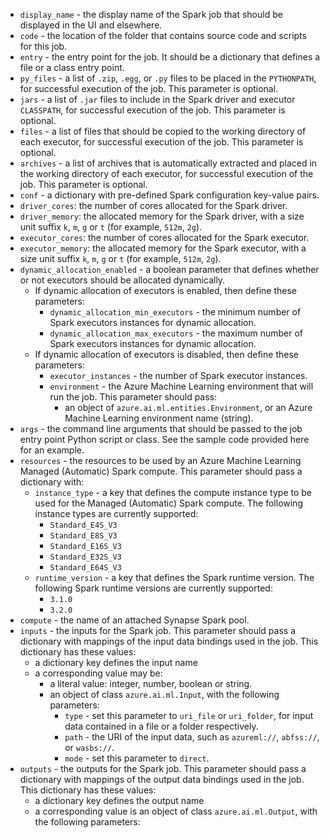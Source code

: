 - `display_name` - the display name of the Spark job that should be displayed in the UI and elsewhere.
- `code` - the location of the folder that contains source code and scripts for this job.
- `entry` - the entry point for the job. It should be a dictionary that defines a file or a class entry point.
- `py_files` - a list of `.zip`, `.egg`, or `.py` files to be placed in the `PYTHONPATH`, for successful execution of the job. This parameter is optional.
- `jars` - a list of `.jar` files to include in the Spark driver and executor `CLASSPATH`, for successful execution of the job. This parameter is optional.
- `files` - a list of files that should be copied to the working directory of each executor, for successful execution of the job. This parameter is optional.
- `archives` - a list of archives that is automatically extracted and placed in the working directory of each executor, for successful execution of the job. This parameter is optional.
- `conf` - a dictionary with pre-defined Spark configuration key-value pairs.
- `driver_cores`: the number of cores allocated for the Spark driver.
- `driver_memory`: the allocated memory for the Spark driver, with a size unit suffix `k`, `m`, `g` or `t` (for example, `512m`, `2g`).
- `executor_cores`: the number of cores allocated for the Spark executor.
- `executor_memory`: the allocated memory for the Spark executor, with a size unit suffix `k`, `m`, `g` or `t` (for example, `512m`, `2g`).
- `dynamic_allocation_enabled` - a boolean parameter that defines whether or not executors should be allocated dynamically.
  - If dynamic allocation of executors is enabled, then define these parameters:
    - `dynamic_allocation_min_executors` - the minimum number of Spark executors instances for dynamic allocation.
    - `dynamic_allocation_max_executors` - the maximum number of Spark executors instances for dynamic allocation.
  - If dynamic allocation of executors is disabled, then define these parameters:
    - `executor_instances` - the number of Spark executor instances.
    - `environment` - the Azure Machine Learning environment that will run the job. This parameter should pass:
      - an object of `azure.ai.ml.entities.Environment`, or an Azure Machine Learning environment name (string).
- `args` - the command line arguments that should be passed to the job entry point Python script or class. See the sample code provided here for an example.
- `resources` - the resources to be used by an Azure Machine Learning Managed (Automatic) Spark compute. This parameter should pass a dictionary with:
  - `instance_type` - a key that defines the compute instance type to be used for the Managed (Automatic) Spark compute. The following instance types are currently supported:
    - `Standard_E4S_V3`
    - `Standard_E8S_V3`
    - `Standard_E16S_V3`
    - `Standard_E32S_V3`
    - `Standard_E64S_V3`
  - `runtime_version` - a key that defines the Spark runtime version. The following Spark runtime versions are currently supported:
    - `3.1.0`
    - `3.2.0`
- `compute` - the name of an attached Synapse Spark pool.
- `inputs` - the inputs for the Spark job. This parameter should pass a dictionary with mappings of the input data bindings used in the job. This dictionary has these values:
  - a dictionary key defines the input name
  - a corresponding value may be:
    - a literal value: integer, number, boolean or string.
    - an object of class `azure.ai.ml.Input`, with the following parameters:
      - `type` - set this parameter to `uri_file` or `uri_folder`, for input data contained in a file or a folder respectively.
      - `path` - the URI of the input data, such as `azureml://`, `abfss://`, or `wasbs://`.
      - `mode` - set this parameter to `direct`.
- `outputs` - the outputs for the Spark job. This parameter should pass a dictionary with mappings of the output data bindings used in the job. This dictionary has these values:
  - a dictionary key defines the output name
  - a corresponding value is an object of class `azure.ai.ml.Output`, with the following parameters:
